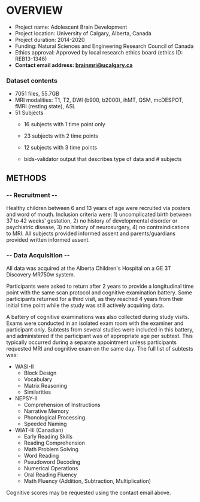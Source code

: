 # OVERVIEW

- Project name: Adolescent Brain Development
- Project location: University of Calgary, Alberta, Canada
- Project duration: 2014-2020
- Funding: Natural Sciences and Engineering Research Council of Canada
- Ethics approval: Approved by local research ethics board (ethics ID: REB13-1346)
- **Contact email address: brainmri@ucalgary.ca**

### Dataset contents
- 7051 files, 55.7GB
- MRI modalities: T1, T2, DWI (b900, b2000), ihMT, QSM, mcDESPOT, fMRI (resting state), ASL
- 51 Subjects
   - 16 subjects with 1 time point only
   - 23 subjects with 2 time points
   - 12 subjects with 3 time points

    - bids-validator output that describes type of data and # subjects

## METHODS

### -- Recruitment --
Healthy children between 6 and 13 years of age were recruited via posters and word of mouth. Inclusion criteria were: 1) uncomplicated birth between 37 to 42 weeks' gestation, 2) no history of developmental disorder or psychiatric disease, 3) no history of neurosurgery, 4) no contraindications to MRI. All subjects provided informed assent and parents/guardians provided written informed assent.

### -- Data Acquisition --
All data was acquired at the Alberta Children's Hospital on a GE 3T Discovery MR750w system. 

Participants were asked to return after 2 years to provide a longitudinal time point with the same scan protocol and cognitive examination battery. Some participants returned for a third visit, as they reached 4 years from their initial time point while the study was still actively acquiring data.

A battery of cognitive examinations was also collected during study visits. Exams were conducted in an isolated exam room with the examiner and participant only. Subtests from several studies were included in this battery, and administered if the participant was of appropriate age per subtest. This typically occurred during a separate appointment unless participants requested MRI and cognitive exam on the same day. The full list of subtests was:

- WASI-II
   - Block Design
   - Vocabulary
   - Matrix Reasoning
   - Similarities
- NEPSY-II
   - Comprehension of Instructions
   - Narrative Memory
   - Phonological Processing
   - Speeded Naming
- WIAT-III (Canadian)
   - Early Reading Skills
   - Reading Comprehension
   - Math Problem Solving
   - Word Reading
   - Pseudoword Decoding
   - Numerical Operations
   - Oral Reading Fluency
   - Math Fluency (Addition, Subtraction, Multiplication)

Cognitive scores may be requested using the contact email above.
